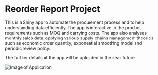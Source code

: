 # Reorder Report Project

This is a Shiny app to automate the procurement process and to help understanding data efficiently. The app is interactive to the product requirements such as MOQ and carrying costs. The app also analyses monthly sales data, applying various supply chains management theories such as economic order quantity, exponential smoothing model and periodic review policy.

The further details of the app will be uploaded in the near future!

![Image of Application](https://github.com/myfriendtae/reorder-report/blob/master/reorder-report-main.png?raw=true)
